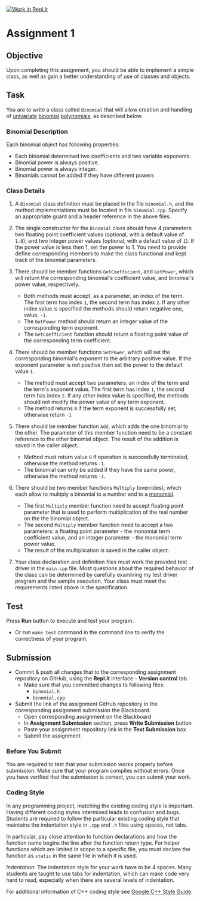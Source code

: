 [![Work in Repl.it](https://classroom.github.com/assets/work-in-replit-14baed9a392b3a25080506f3b7b6d57f295ec2978f6f33ec97e36a161684cbe9.svg)](https://classroom.github.com/online_ide?assignment_repo_id=4212260&assignment_repo_type=AssignmentRepo)
# Assignment 1

## Objective
Upon completing this assignment, you should be able to implement a simple class, as well as gain a better understanding of use of classes and objects.

## Task
You are to write a class called `Binomial` that will allow creation and handling of [univariate](https://en.wikipedia.org/wiki/Univariate) [binomial](https://en.wikipedia.org/wiki/Binomial_(polynomial)) [polynomials](https://en.wikipedia.org/wiki/Polynomial), as described below.

### Binomial Description

Each binomial object has following properties:

- Each binomial determined two coefficients and two variable exponents.
- Binomial power is always positive.
- Binomial power is always integer.
- Binomials cannot be added if they have different powers

### Class Details

1. A `Binomial` class definition must be placed in the file `binomial.h`, and the method implementations must be located in file `binomial.cpp`. Specify an appropriate guard and a header reference in the above files.

2. The single constructor for the `Binomial` class should have 4 parameters: two floating point coefficient values (optional, with a default value of `1.0`); and two integer power values (optional, with a default value of `1`). If the power value is less then 1, set the power to 1. You need to provide define corresponding members to make the class functional and kept track of the binomial parameters.

3. There should be member functions `GetCoefficient`, and `GetPower`, which will return the corresponding binomial's coefficient value, and binomial's power value, respectively.
    - Both methods must accept, as a parameter, an index of the term. The first term has index `1`, the second term has index `2`. If any other index value is specified the methods should return negative one, value, `-1`.
    - The `GetPower` method should return an integer value of the corresponding term exponent.
    - The `GetCoefficient` function should return a floating point value of the corresponding term coefficient.

4. There should be member functions `SetPower`, which will set the corresponding binomial's exponent to the arbitrary positive value. If the exponent parameter is not positive then set the power to the default value `1`.
    - The method must accept two parameters: an index of the term and the term's exponent value. The first term has index `1`, the second term has index `2`. If any other index value is specified, the methods should not modify the power value of any term exponent.
    - The method returns `0` if the term exponent is successfully set, otherwise return `-1`

5. There should be member function `Add`, which adds the one binomial to the other. The parameter of this member function need to be a constant reference to the other binomial object. The result of the addition is saved in the caller object.
    - Method must return value `0` if operation is successfully terminated, otherwise the method returns `-1`.
    - The binomial can only be added if they have the same power, otherwise the method returns `-1`.

6. There should be two member functions `Multiply` (overrides), which each allow to multiply a binomial to a number and to a [monomial](https://en.wikipedia.org/wiki/Monomial).
    - The first `Multiply` member function need to accept floating point parameter that is used to perform multiplication of the real number on the the binomial object.
    - The second `Multiply` member function need to accept a two parameters: a floating point parameter - the monomial term coefficient value, and an integer parameter - the monomial term power value.
    - The result of the multiplication is saved in the caller object.

7. Your class declaration and definition files must work the provided test driver in the `main.cpp` file. Most questions about the required behavior of the class can be determined by carefully examining my test driver program and the sample execution. Your class must meet the requirements listed above in the specification.

## Test

Press **Run** button to execute and test your program.

- Or run `make test` command in the command line to verify the correctness of your program.

## Submission

- Commit & push all changes that to the corresponding assignment repository on GitHub, using the **Repl.it** interface - **Version control** tab.
  - Make sure that you committed changes to following files:
    - `binomial.h`
    - `binomial.cpp`
- Submit the link of the assignment GitHub repository in the corresponding assignment submission the Blackboard.
  - Open corresponding assignment on the Blackboard
  - In **Assignment Submission** section, press **Write Submission** button
  - Paste your assignment repository link in the **Text Submission** box
  - Submit the assignment

### Before You Submit

You are required to test that your submission works properly before submission. Make sure that your program compiles without errors. Once you have verified that the submission is correct, you can submit your work.

### Coding Style

In any programming project, matching the existing coding style is important. Having different coding styles intermixed leads to confusion and bugs. Students are required to follow the particular existing coding style that maintains the indentation style in `.cpp` and `.h` files using spaces, not tabs.

In particular, pay close attention to function declarations and how the function name begins the line after the function return type. For helper functions which are limited in scope to a specific file, you must declare the function as `static` in the same file in which it is used.

*Indentation*: The indentation style for your work have to be 4 spaces. Many students are taught to use tabs for indentation, which can make code very hard to read, especially when there are several levels of indentation.

For additional information of C++ coding style see [Google C++ Style Guide](https://google.github.io/styleguide/cppguide.html).

